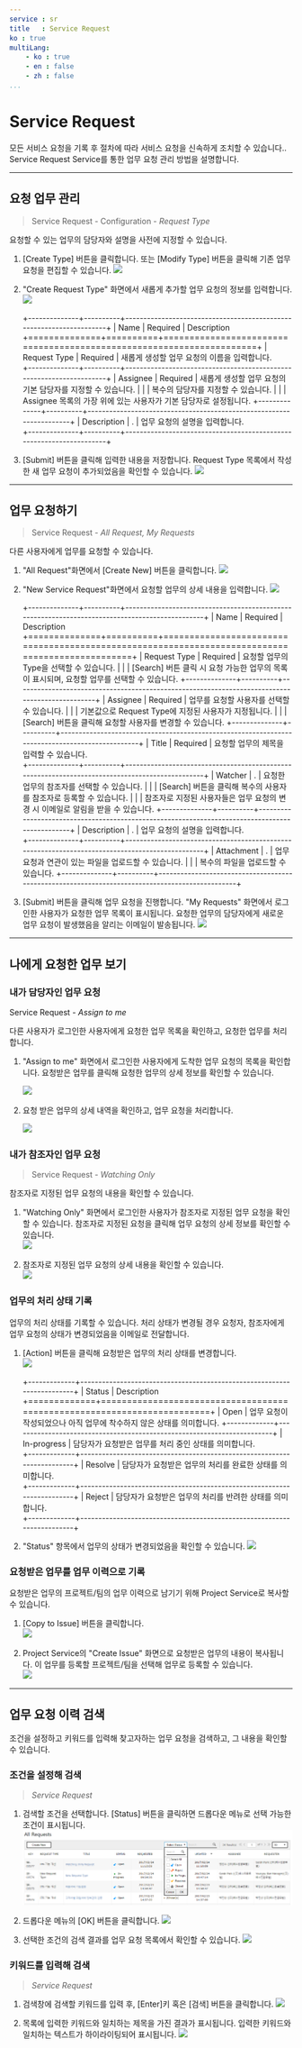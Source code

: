 ```yaml
---
service : sr
title   : Service Request
ko : true
multiLang:
    - ko : true
    - en : false
    - zh : false
...
```


<!-- TOC -->




# Service Request

모든 서비스 요청을 기록 후 절차에 따라 서비스 요청을 신속하게 조치할 수 있습니다..
Service Request Service를 통한 업무 요청 관리 방법을 설명합니다.


--------------------------------------------------------------------------------



## 요청 업무 관리

>   Service Request - Configuration - *Request Type*

요청할 수 있는 업무의 담당자와 설명을 사전에 지정할 수 있습니다.

1.  \[Create Type\] 버튼을 클릭합니다. 또는 \[Modify Type\] 버튼을 클릭해 기존 업무 요청을 편집할 수 있습니다.
    ![][bnr_guide_service_request_1_1]

2.  "Create Request Type" 화면에서 새롭게 추가할 업무 요청의 정보를 입력합니다.
    ![][bnr_guide_service_request_1_2]

    +--------------+----------+---------------------------------------------------------------------+
    | Name         | Required | Description                                                  
    +==============+==========+=====================================================================+
    | Request Type | Required | 새롭게 생성할 업무 요청의 이름을 입력합니다.                 
    +--------------+----------+---------------------------------------------------------------------+
    | Assignee     | Required | 새롭게 생성할 업무 요청의 기본 담당자를 지정할 수 있습니다.
    |              |          | 복수의 담당자를 지정할 수 있습니다.
    |              |          | Assignee 목록의 가장 위에 있는 사용자가 기본 담당자로 설정됩니다. 
    +--------------+----------+---------------------------------------------------------------------+
    | Description  | .        | 업무 요청의 설명을 입력합니다.                               
    +--------------+----------+---------------------------------------------------------------------+




3.  \[Submit\] 버튼을 클릭해 입력한 내용을 저장합니다. Request Type 목록에서 작성한 새 업무 요청이 추가되었음을 확인할 수 있습니다.
    ![][bnr_guide_service_request_1_3]






--------------------------------------------------------------------------------






## 업무 요청하기

>   Service Request - *All Request, My Requests*

다른 사용자에게 업무를 요청할 수 있습니다.

1.  "All Request"화면에서 \[Create New\] 버튼을 클릭합니다.
    ![][bnr_guide_service_request_1_4]

2.  "New Service Request"화면에서 요청할 업무의 상세 내용을 입력합니다.
    ![][bnr_guide_service_request_1_5]

    +--------------+----------+------------------------------------------------------------------------------------------------+
    | Name         | Required | Description                                                  
    +==============+==========+================================================================================================+
    | Request Type | Required | 요청할 업무의 Type을 선택할 수 있습니다.
    |              |          | [Search] 버튼 클릭 시 요청 가능한 업무의 목록이 표시되며, 요청할 업무를 선택할 수 있습니다. 
    +--------------+----------+------------------------------------------------------------------------------------------------+
    | Assignee     | Required | 업무를 요청할 사용자를 선택할 수 있습니다.
    |              |          | 기본값으로 Request Type에 지정된 사용자가 지정됩니다.
    |              |          | [Search] 버튼을 클릭해 요청할 사용자를 변경할 수 있습니다. 
    +--------------+----------+------------------------------------------------------------------------------------------------+
    | Title        | Required | 요청할 업무의 제목을 입력할 수 있습니다.                     
    +--------------+----------+------------------------------------------------------------------------------------------------+
    | Watcher      | .        | 요청한 업무의 참조자를 선택할 수 있습니다.
    |              |          | [Search] 버튼을 클릭해 복수의 사용자를 참조자로 등록할 수 있습니다.
    |              |          | 참조자로 지정된 사용자들은 업무 요청의 변경 시 이메일로 알림을 받을 수 있습니다. 
    +--------------+----------+------------------------------------------------------------------------------------------------+
    | Description  | .        | 업무 요청의 설명을 입력합니다.                               
    +--------------+----------+------------------------------------------------------------------------------------------------+
    | Attachment   | .        | 업무 요청과 연관이 있는 파일을 업로드할 수 있습니다.
    |              |          |  복수의 파일을 업로드할 수 있습니다. 
    +--------------+----------+------------------------------------------------------------------------------------------------+

3.  \[Submit\] 버튼을 클릭해 업무 요청을 진행합니다. "My Requests" 화면에서 로그인한 사용자가 요청한 업무 목록이 표시됩니다. 
    요청한 업무의 담당자에게 새로운 업무 요청이 발생했음을 알리는 이메일이 발송됩니다.
    ![][bnr_guide_service_request_1_6]




--------------------------------------------------------------------------------




## 나에게 요청한 업무 보기

### 내가 담당자인 업무 요청

Service Request - *Assign to me*

다른 사용자가 로그인한 사용자에게 요청한 업무 목록을 확인하고, 요청한 업무를 처리합니다.

1.  "Assign to me" 화면에서 로그인한 사용자에게 도착한 업무 요청의 목록을 확인합니다. 요청받은 업무를 클릭해 요청한 업무의 상세 정보를 확인할 수 있습니다.

    ![][bnr_guide_service_request_1_7]

2.  요청 받은 업무의 상세 내역을 확인하고, 업무 요청을 처리합니다.

    ![][bnr_guide_service_request_1_8]


### 내가 참조자인 업무 요청

>   Service Request - *Watching Only*

참조자로 지정된 업무 요청의 내용을 확인할 수 있습니다.

1.  "Watching Only" 화면에서 로그인한 사용자가 참조자로 지정된 업무 요청을 확인할 수 있습니다. 참조자로 지정된 요청을 클릭해 업무 요청의 상세 정보를 확인할 수 있습니다.  
    ![][bnr_guide_service_request_1_13]

2.  참조자로 지정된 업무 요청의 상세 내용을 확인할 수 있습니다.  
    ![][bnr_guide_service_request_1_14]


### 업무의 처리 상태 기록

업무의 처리 상태를 기록할 수 있습니다. 처리 상태가 변경될 경우 요청자, 참조자에게 업무 요청의 상태가 변경되었음을 이메일로 전달합니다.

1.  \[Action\] 버튼을 클릭해 요청받은 업무의 처리 상태를 변경합니다.  
    ![][bnr_guide_service_request_1_9]

    +-------------+------------------------------------------------------------------------+
    | Status      | Description                                                  
    +=============+========================================================================+
    | Open        | 업무 요청이 작성되었으나 아직 업무에 착수하지 않은 상태를 의미합니다. 
    +-------------+------------------------------------------------------------------------+
    | In-progress | 담당자가 요청받은 업무를 처리 중인 상태를 의미합니다.        
    +-------------+------------------------------------------------------------------------+
    | Resolve     | 담당자가 요청받은 업무의 처리를 완료한 상태를 의미합니다.    
    +-------------+------------------------------------------------------------------------+
    | Reject      | 담당자가 요청받은 업무의 처리를 반려한 상태를 의미합니다.    
    +-------------+------------------------------------------------------------------------+

2.  "Status" 항목에서 업무의 상태가 변경되었음을 확인할 수 있습니다.
    ![][bnr_guide_service_request_1_10]


### 요청받은 업무를 업무 이력으로 기록

요청받은 업무의 프로젝트/팀의 업무 이력으로 남기기 위해 Project Service로 복사할 수 있습니다.

1.  \[Copy to Issue\] 버튼을 클릭합니다.  
    ![][bnr_guide_service_request_1_11]

2.  Project Service의 "Create Issue" 화면으로 요청받은 업무의 내용이 복사됩니다. 이 업무를 등록할 프로젝트/팀을 선택해 업무로 등록할 수 있습니다.  
    ![][bnr_guide_service_request_1_12]





--------------------------------------------------------------------------------


## 업무 요청 이력 검색

조건을 설정하고 키워드를 입력해 찾고자하는 업무 요청을 검색하고, 그 내용을 확인할 수 있습니다.


### 조건을 설정해 검색

>   *Service Request*

1.  검색할 조건을 선택합니다. \[Status\] 버튼을 클릭하면 드롭다운 메뉴로 선택 가능한 조건이 표시됩니다.
    !['Status' 조건 선택][bnr_guide_service_request_1_15]

2.  드롭다운 메뉴의 \[OK\] 버튼을 클릭합니다.
    ![][bnr_guide_service_request_1_16]

3.  선택한 조건의 검색 결과를 업무 요청 목록에서 확인할 수 있습니다.
    ![][bnr_guide_service_request_1_17]


### 키워드를 입력해 검색

>   *Service Request*

1.  검색창에 검색할 키워드를 입력 후, \[Enter\]키 혹은 \[검색\] 버튼을 클릭합니다.
    ![][bnr_guide_service_request_1_18]

2.  목록에 입력한 키워드와 일치하는 제목을 가진 결과가 표시됩니다. 입력한 키워드와 일치하는 텍스트가 하이라이팅되어 표시됩니다.
    ![][bnr_guide_service_request_1_19]






<!-- 이미지 모음 -->
[bnr_guide_service_request_1_1]: ./resource/bnr_guide_service_request_1_1.png
[bnr_guide_service_request_1_2]: ./resource/bnr_guide_service_request_1_2.png
[bnr_guide_service_request_1_3]: ./resource/bnr_guide_service_request_1_3.png
[bnr_guide_service_request_1_4]: ./resource/bnr_guide_service_request_1_4.png
[bnr_guide_service_request_1_5]: ./resource/bnr_guide_service_request_1_5.png
[bnr_guide_service_request_1_6]: ./resource/bnr_guide_service_request_1_6.png
[bnr_guide_service_request_1_7]: ./resource/bnr_guide_service_request_1_7.png
[bnr_guide_service_request_1_8]: ./resource/bnr_guide_service_request_1_8.png
[bnr_guide_service_request_1_13]: ./resource/bnr_guide_service_request_1_13.png
[bnr_guide_service_request_1_14]: ./resource/bnr_guide_service_request_1_14.png
[bnr_guide_service_request_1_9]: ./resource/bnr_guide_service_request_1_9.png
[bnr_guide_service_request_1_10]: ./resource/bnr_guide_service_request_1_10.png
[bnr_guide_service_request_1_11]: ./resource/bnr_guide_service_request_1_11.png
[bnr_guide_service_request_1_12]: ./resource/bnr_guide_service_request_1_12.png
[bnr_guide_service_request_1_15]: ./resource/bnr_guide_service_request_1_15.png
[bnr_guide_service_request_1_16]: ./resource/bnr_guide_service_request_1_16.png
[bnr_guide_service_request_1_17]: ./resource/bnr_guide_service_request_1_17.png
[bnr_guide_service_request_1_18]: ./resource/bnr_guide_service_request_1_18.png
[bnr_guide_service_request_1_19]: ./resource/bnr_guide_service_request_1_19.png
